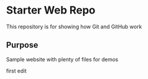 # Starter Web Repo

This repository is for showing how Git and GitHub work

## Purpose

Sample website with plenty of files for demos

first edit



